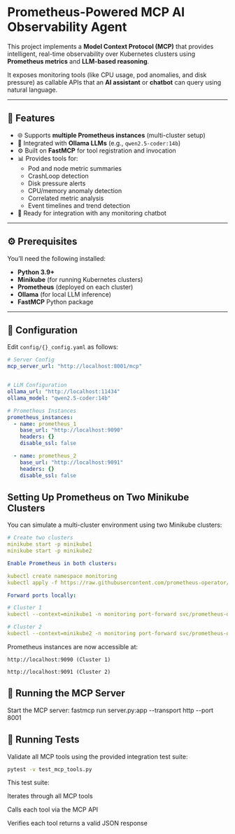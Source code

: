 # Prometheus-Powered MCP AI Observability Agent

This project implements a **Model Context Protocol (MCP)** that provides intelligent, real-time observability over Kubernetes clusters using **Prometheus metrics** and **LLM-based reasoning**.  

It exposes monitoring tools (like CPU usage, pod anomalies, and disk pressure) as callable APIs that an **AI assistant** or **chatbot** can query using natural language.

---

## 🚀 Features

- 🌐 Supports **multiple Prometheus instances** (multi-cluster setup)
- 🤖 Integrated with **Ollama LLMs** (e.g., `qwen2.5-coder:14b`)
- ⚙️ Built on **FastMCP** for tool registration and invocation
- 📊 Provides tools for:
  - Pod and node metric summaries
  - CrashLoop detection
  - Disk pressure alerts
  - CPU/memory anomaly detection
  - Correlated metric analysis
  - Event timelines and trend detection
- 🧩 Ready for integration with any monitoring chatbot

---

## ⚙️ Prerequisites

You’ll need the following installed:

- **Python 3.9+**
- **Minikube** (for running Kubernetes clusters)
- **Prometheus** (deployed on each cluster)
- **Ollama** (for local LLM inference)
- **FastMCP** Python package

---

## 🧰 Configuration

Edit `config/{}_config.yaml` as follows:

```yaml
# Server Config
mcp_server_url: "http://localhost:8001/mcp"


# LLM Configuration
ollama_url: "http://localhost:11434"
ollama_model: "qwen2.5-coder:14b"

# Prometheus Instances
prometheus_instances:
  - name: prometheus_1
    base_url: "http://localhost:9090"
    headers: {}
    disable_ssl: false

  - name: prometheus_2
    base_url: "http://localhost:9091"
    headers: {}
    disable_ssl: false
```

##  Setting Up Prometheus on Two Minikube Clusters

You can simulate a multi-cluster environment using two Minikube clusters:

```yaml
# Create two clusters
minikube start -p minikube1
minikube start -p minikube2

Enable Prometheus in both clusters:

kubectl create namespace monitoring
kubectl apply -f https://raw.githubusercontent.com/prometheus-operator/prometheus-operator/main/bundle.yaml

Forward ports locally:

# Cluster 1
kubectl --context=minikube1 -n monitoring port-forward svc/prometheus-operated 9090:9090

# Cluster 2
kubectl --context=minikube2 -n monitoring port-forward svc/prometheus-operated 9091:9090
```

Prometheus instances are now accessible at:

    http://localhost:9090 (Cluster 1)

    http://localhost:9091 (Cluster 2)

## 🚀 Running the MCP Server

Start the MCP server: fastmcp run server.py:app --transport http --port 8001

## 🧪 Running Tests

Validate all MCP tools using the provided integration test suite:

```bash
pytest -v test_mcp_tools.py
```

This test suite:

Iterates through all MCP tools

Calls each tool via the MCP API

Verifies each tool returns a valid JSON response